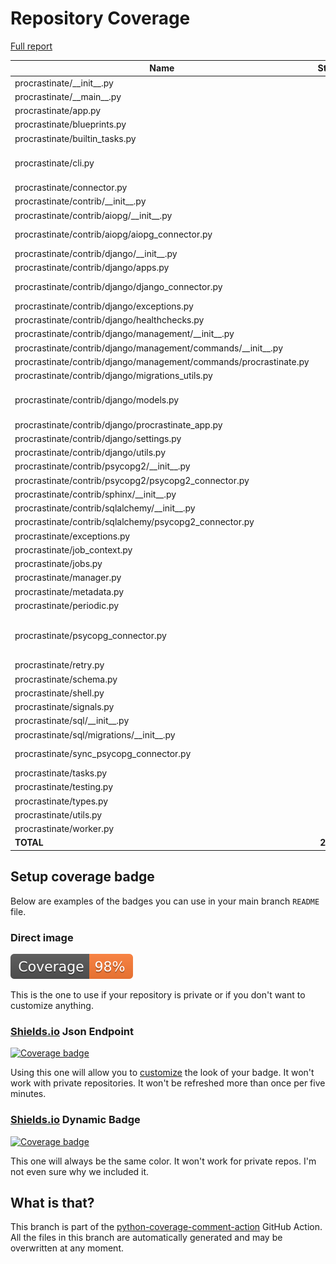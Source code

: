 # Repository Coverage

[Full report](https://htmlpreview.github.io/?https://github.com/openradx/procrastinate/blob/python-coverage-comment-action-data/htmlcov/index.html)

| Name                                                              |    Stmts |     Miss |   Branch |   BrPart |   Cover |   Missing |
|------------------------------------------------------------------ | -------: | -------: | -------: | -------: | ------: | --------: |
| procrastinate/\_\_init\_\_.py                                     |       19 |        0 |        0 |        0 |    100% |           |
| procrastinate/\_\_main\_\_.py                                     |        6 |        0 |        2 |        0 |    100% |           |
| procrastinate/app.py                                              |       94 |        0 |        2 |        0 |    100% |           |
| procrastinate/blueprints.py                                       |       68 |        0 |       14 |        0 |    100% |           |
| procrastinate/builtin\_tasks.py                                   |        7 |        0 |        0 |        0 |    100% |           |
| procrastinate/cli.py                                              |      218 |        3 |       32 |        2 |     98% |49, 136, 140 |
| procrastinate/connector.py                                        |       42 |        0 |        0 |        0 |    100% |           |
| procrastinate/contrib/\_\_init\_\_.py                             |        0 |        0 |        0 |        0 |    100% |           |
| procrastinate/contrib/aiopg/\_\_init\_\_.py                       |        3 |        0 |        0 |        0 |    100% |           |
| procrastinate/contrib/aiopg/aiopg\_connector.py                   |      148 |        2 |       32 |        1 |     98% |   200-201 |
| procrastinate/contrib/django/\_\_init\_\_.py                      |        5 |        0 |        0 |        0 |    100% |           |
| procrastinate/contrib/django/apps.py                              |       29 |        1 |        6 |        0 |     97% |        24 |
| procrastinate/contrib/django/django\_connector.py                 |       84 |        4 |       12 |        1 |     95% | 29-32, 40 |
| procrastinate/contrib/django/exceptions.py                        |        6 |        0 |        0 |        0 |    100% |           |
| procrastinate/contrib/django/healthchecks.py                      |       32 |        0 |        2 |        0 |    100% |           |
| procrastinate/contrib/django/management/\_\_init\_\_.py           |        0 |        0 |        0 |        0 |    100% |           |
| procrastinate/contrib/django/management/commands/\_\_init\_\_.py  |        0 |        0 |        0 |        0 |    100% |           |
| procrastinate/contrib/django/management/commands/procrastinate.py |       20 |        0 |        2 |        1 |     95% |    30->34 |
| procrastinate/contrib/django/migrations\_utils.py                 |       12 |        0 |        0 |        0 |    100% |           |
| procrastinate/contrib/django/models.py                            |       68 |        3 |        6 |        1 |     95% |33, 106, 134 |
| procrastinate/contrib/django/procrastinate\_app.py                |       21 |        1 |        2 |        0 |     96% |        58 |
| procrastinate/contrib/django/settings.py                          |       17 |        0 |        0 |        0 |    100% |           |
| procrastinate/contrib/django/utils.py                             |       16 |        0 |        0 |        0 |    100% |           |
| procrastinate/contrib/psycopg2/\_\_init\_\_.py                    |        3 |        0 |        0 |        0 |    100% |           |
| procrastinate/contrib/psycopg2/psycopg2\_connector.py             |      102 |        1 |        8 |        0 |     99% |        26 |
| procrastinate/contrib/sphinx/\_\_init\_\_.py                      |       16 |        0 |        0 |        0 |    100% |           |
| procrastinate/contrib/sqlalchemy/\_\_init\_\_.py                  |        3 |        0 |        0 |        0 |    100% |           |
| procrastinate/contrib/sqlalchemy/psycopg2\_connector.py           |       78 |        1 |       10 |        0 |     99% |       109 |
| procrastinate/exceptions.py                                       |       36 |        0 |        2 |        0 |    100% |           |
| procrastinate/job\_context.py                                     |       67 |        0 |       14 |        0 |    100% |           |
| procrastinate/jobs.py                                             |       78 |        0 |        4 |        0 |    100% |           |
| procrastinate/manager.py                                          |      120 |        0 |       22 |        0 |    100% |           |
| procrastinate/metadata.py                                         |        6 |        0 |        0 |        0 |    100% |           |
| procrastinate/periodic.py                                         |      104 |        0 |       20 |        0 |    100% |           |
| procrastinate/psycopg\_connector.py                               |      110 |        5 |       26 |        3 |     94% |138-140, 215, 285 |
| procrastinate/retry.py                                            |       65 |        0 |       18 |        0 |    100% |           |
| procrastinate/schema.py                                           |       25 |        0 |        0 |        0 |    100% |           |
| procrastinate/shell.py                                            |       61 |        3 |       12 |        0 |     96% |     45-47 |
| procrastinate/signals.py                                          |       44 |        0 |        8 |        0 |    100% |           |
| procrastinate/sql/\_\_init\_\_.py                                 |       21 |        0 |        0 |        0 |    100% |           |
| procrastinate/sql/migrations/\_\_init\_\_.py                      |        0 |        0 |        0 |        0 |    100% |           |
| procrastinate/sync\_psycopg\_connector.py                         |       81 |        2 |       14 |        2 |     96% |  143, 168 |
| procrastinate/tasks.py                                            |       71 |        0 |        8 |        0 |    100% |           |
| procrastinate/testing.py                                          |      165 |        1 |       40 |        1 |     99% |       146 |
| procrastinate/types.py                                            |       13 |        0 |        0 |        0 |    100% |           |
| procrastinate/utils.py                                            |      190 |        0 |       40 |        0 |    100% |           |
| procrastinate/worker.py                                           |      184 |        0 |       38 |        0 |    100% |           |
|                                                         **TOTAL** | **2558** |   **27** |  **396** |   **12** | **99%** |           |


## Setup coverage badge

Below are examples of the badges you can use in your main branch `README` file.

### Direct image

[![Coverage badge](https://raw.githubusercontent.com/openradx/procrastinate/python-coverage-comment-action-data/badge.svg)](https://htmlpreview.github.io/?https://github.com/openradx/procrastinate/blob/python-coverage-comment-action-data/htmlcov/index.html)

This is the one to use if your repository is private or if you don't want to customize anything.

### [Shields.io](https://shields.io) Json Endpoint

[![Coverage badge](https://img.shields.io/endpoint?url=https://raw.githubusercontent.com/openradx/procrastinate/python-coverage-comment-action-data/endpoint.json)](https://htmlpreview.github.io/?https://github.com/openradx/procrastinate/blob/python-coverage-comment-action-data/htmlcov/index.html)

Using this one will allow you to [customize](https://shields.io/endpoint) the look of your badge.
It won't work with private repositories. It won't be refreshed more than once per five minutes.

### [Shields.io](https://shields.io) Dynamic Badge

[![Coverage badge](https://img.shields.io/badge/dynamic/json?color=brightgreen&label=coverage&query=%24.message&url=https%3A%2F%2Fraw.githubusercontent.com%2Fopenradx%2Fprocrastinate%2Fpython-coverage-comment-action-data%2Fendpoint.json)](https://htmlpreview.github.io/?https://github.com/openradx/procrastinate/blob/python-coverage-comment-action-data/htmlcov/index.html)

This one will always be the same color. It won't work for private repos. I'm not even sure why we included it.

## What is that?

This branch is part of the
[python-coverage-comment-action](https://github.com/marketplace/actions/python-coverage-comment)
GitHub Action. All the files in this branch are automatically generated and may be
overwritten at any moment.